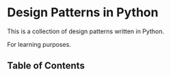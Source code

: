# Design Patterns in Python

This is a collection of design patterns written in Python.

For learning purposes.

## Table of Contents
